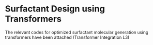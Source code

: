 # Surfactant Design using Transformers
The relevant codes for optimized surfactant molecular generation using transformers have been attached (Transformer Integration L3)
